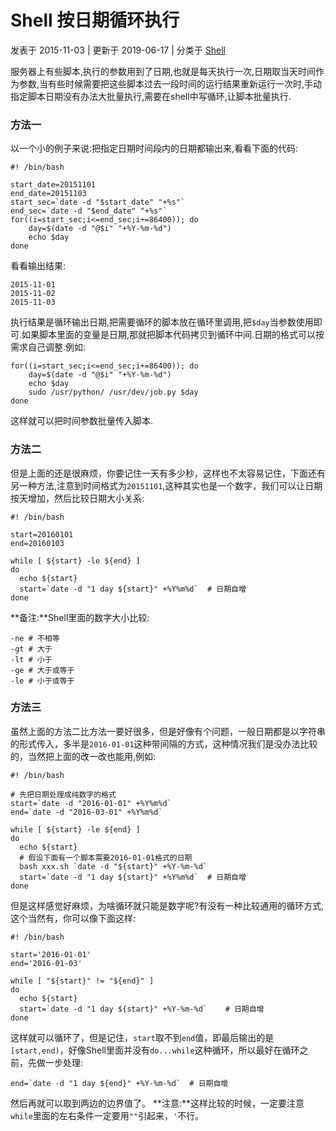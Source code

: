 # Shell 按日期循环执行

 发表于 2015-11-03 |  更新于 2019-06-17 |  分类于 [Shell](https://sjq597.github.io/categories/Shell/)

服务器上有些脚本,执行的参数用到了日期,也就是每天执行一次,日期取当天时间作为参数,当有些时候需要把这些脚本过去一段时间的运行结果重新运行一次时,手动指定脚本日期没有办法大批量执行,需要在shell中写循环,让脚本批量执行.

### 方法一

以一个小的例子来说:把指定日期时间段内的日期都输出来,看看下面的代码:

```
#! /bin/bash

start_date=20151101
end_date=20151103
start_sec=`date -d "$start_date" "+%s"`
end_sec=`date -d "$end_date" "+%s"`
for((i=start_sec;i<=end_sec;i+=86400)); do
    day=$(date -d "@$i" "+%Y-%m-%d")
    echo $day
done
```

看看输出结果:

```
2015-11-01
2015-11-02
2015-11-03
```

执行结果是循环输出日期,把需要循环的脚本放在循环里调用,把`$day`当参数使用即可.如果脚本里面的变量是日期,那就把脚本代码拷贝到循环中间.日期的格式可以按需求自己调整.例如:

```
for((i=start_sec;i<=end_sec;i+=86400)); do
    day=$(date -d "@$i" "+%Y-%m-%d")
    echo $day
    sudo /usr/python/ /usr/dev/job.py $day
done
```

这样就可以把时间参数批量传入脚本.

### 方法二

但是上面的还是很麻烦，你要记住一天有多少秒，这样也不太容易记住，下面还有另一种方法,注意到时间格式为`20151101`,这种其实也是一个数字，我们可以让日期按天增加，然后比较日期大小关系:

```
#! /bin/bash

start=20160101
end=20160103

while [ ${start} -le ${end} ]
do
  echo ${start}
  start=`date -d "1 day ${start}" +%Y%m%d`	# 日期自增
done
```

**备注:**Shell里面的数字大小比较:

```
-ne	# 不相等
-gt	# 大于
-lt	# 小于
-ge	# 大于或等于
-le	# 小于或等于
```

### 方法三

虽然上面的方法二比方法一要好很多，但是好像有个问题，一般日期都是以字符串的形式传入，多半是`2016-01-01`这种带间隔的方式，这种情况我们是没办法比较的，当然把上面的改一改也能用,例如:

```
#! /bin/bash

# 先把日期处理成纯数字的格式
start=`date -d "2016-01-01" +%Y%m%d`
end=`date -d "2016-03-01" +%Y%m%d`

while [ ${start} -le ${end} ]
do
  echo ${start}
  # 假设下面有一个脚本需要2016-01-01格式的日期
  bash xxx.sh `date -d "${start}" +%Y-%m-%d`
  start=`date -d "1 day ${start}" +%Y%m%d`	# 日期自增
done
```

但是这样感觉好麻烦，为啥循环就只能是数字呢?有没有一种比较通用的循环方式,这个当然有，你可以像下面这样:

```
#! /bin/bash

start='2016-01-01'
end='2016-01-03'

while [ "${start}" != "${end}" ]
do
  echo ${start}
  start=`date -d "1 day ${start}" +%Y-%m-%d`	# 日期自增
done
```

这样就可以循环了，但是记住，`start`取不到`end`值，即最后输出的是`[start,end)`，好像Shell里面并没有`do...while`这种循环，所以最好在循环之前，先做一步处理:

```
end=`date -d "1 day ${end}" +%Y-%m-%d`	# 日期自增
```

然后再就可以取到两边的边界值了。
**注意:**这样比较的时候，一定要注意`while`里面的左右条件一定要用`""`引起来，`'`不行。